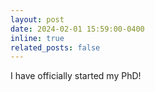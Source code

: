 ```yaml
---
layout: post
date: 2024-02-01 15:59:00-0400
inline: true
related_posts: false
---
```


I have officially started my PhD!
